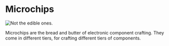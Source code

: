 # Microchips

![Not the edible ones.](oredict:oc:circuitChip1)

Microchips are the bread and butter of electronic component crafting. They come in different tiers, for crafting different tiers of components. 
